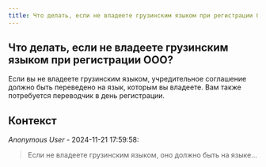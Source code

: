 ```yaml
---
title: Что делать, если не владеете грузинским языком при регистрации ООО?
---
```


## Что делать, если не владеете грузинским языком при регистрации ООО?

Если вы не владеете грузинским языком, учредительное соглашение должно быть переведено на язык, которым вы владеете. Вам также потребуется переводчик в день регистрации.

## Контекст

_Anonymous User_ - 2024-11-21 17:59:58:

> Если не владеете грузинским языком, оно должно быть на языке...
